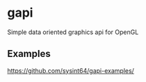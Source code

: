 # gapi

Simple data oriented graphics api for OpenGL

## Examples

https://github.com/sysint64/gapi-examples/
